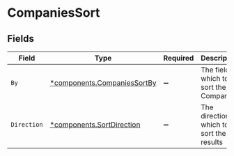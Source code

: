 # CompaniesSort


## Fields

| Field                                                                     | Type                                                                      | Required                                                                  | Description                                                               | Example                                                                   |
| ------------------------------------------------------------------------- | ------------------------------------------------------------------------- | ------------------------------------------------------------------------- | ------------------------------------------------------------------------- | ------------------------------------------------------------------------- |
| `By`                                                                      | [*components.CompaniesSortBy](../../models/components/companiessortby.md) | :heavy_minus_sign:                                                        | The field on which to sort the Companies                                  | created_at                                                                |
| `Direction`                                                               | [*components.SortDirection](../../models/components/sortdirection.md)     | :heavy_minus_sign:                                                        | The direction in which to sort the results                                |                                                                           |